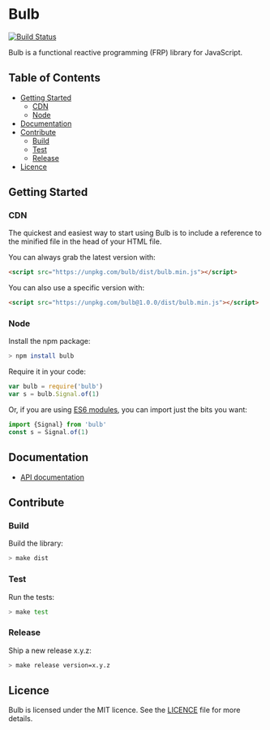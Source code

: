 # Bulb

[![Build Status](https://travis-ci.org/nullobject/bulb.svg?branch=master)](https://travis-ci.org/nullobject/bulb)

Bulb is a functional reactive programming (FRP) library for JavaScript.

## Table of Contents

* [Getting Started](#getting-started)
  * [CDN](#cdn)
  * [Node](#node)
* [Documentation](#documentation)
* [Contribute](#contribute)
  * [Build](#build)
  * [Test](#test)
  * [Release](#release)
* [Licence](#licence)

## Getting Started

### CDN

The quickest and easiest way to start using Bulb is to include a reference to
the minified file in the head of your HTML file.

You can always grab the latest version with:

```html
<script src="https://unpkg.com/bulb/dist/bulb.min.js"></script>
```

You can also use a specific version with:

```html
<script src="https://unpkg.com/bulb@1.0.0/dist/bulb.min.js"></script>
```

### Node

Install the npm package:

```sh
> npm install bulb
```

Require it in your code:

```js
var bulb = require('bulb')
var s = bulb.Signal.of(1)
```

Or, if you are using [ES6
modules](https://developer.mozilla.org/en-US/docs/Web/JavaScript/Reference/Statements/import),
you can import just the bits you want:

```js
import {Signal} from 'bulb'
const s = Signal.of(1)
```

## Documentation

* [API documentation](http://nullobject.github.io/bulb/api.html)

## Contribute

### Build

Build the library:

```sh
> make dist
```

### Test

Run the tests:

```sh
> make test
```

### Release

Ship a new release x.y.z:

```sh
> make release version=x.y.z
```

## Licence

Bulb is licensed under the MIT licence. See the
[LICENCE](https://github.com/nullobject/bulb/blob/master/LICENCE.md) file for
more details.
